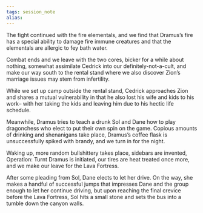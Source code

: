 ```yaml
---
tags: session_note
alias: 
---
```


The fight continued with the fire elementals, and we find that Dramus’s fire has a special ability to damage fire immune creatures and that the elementals are allergic to fey bath water.   

Combat ends and we leave with the two cores, bicker for a while about nothing, somewhat assimilate Cedrick into our definitely-not-a-cult, and make our way south to the rental stand where we also discover Zion’s marriage issues may stem from infertility. 

While we set up camp outside the rental stand, Cedrick approaches Zion and shares a mutual vulnerability in that he also lost his wife and kids to his work– with her taking the kids and leaving him due to his hectic life schedule.

Meanwhile, Dramus tries to teach a drunk Sol and Dane how to play dragonchess who elect to put their own spin on the game. Copious amounts of drinking and shenanigans take place, Dramus’s coffee flask is unsuccessfully spiked with brandy, and we turn in for the night.

Waking up, more random bullshittery takes place, sidebars are invented, Operation: Turnt Dramus is initiated, our tires are heat treated once more, and we make our leave for the Lava Fortress.

After some pleading from Sol, Dane elects to let her drive. On the way, she makes a handful of successful jumps that impresses Dane and the group enough to let her continue driving, but upon reaching the final crevice before the Lava Fortress, Sol hits a small stone and sets the bus into a tumble down the canyon walls.